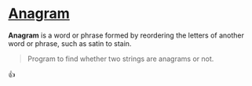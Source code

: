 [Anagram](http://shivajivarma.com/code-base/2014/12/28/anagram/)
===============

__Anagram__ is a word or phrase formed by reordering the letters of another word or phrase, such as satin to stain.

> Program to find whether two strings are anagrams or not.

:+1:
